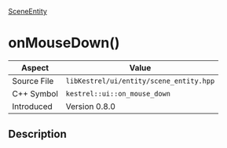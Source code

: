 [SceneEntity](index)
# onMouseDown()
| Aspect | Value |
| --- | --- |
| Source File | `libKestrel/ui/entity/scene_entity.hpp` |
| C++ Symbol | `kestrel::ui::on_mouse_down` |
| Introduced | Version 0.8.0 |
## Description

